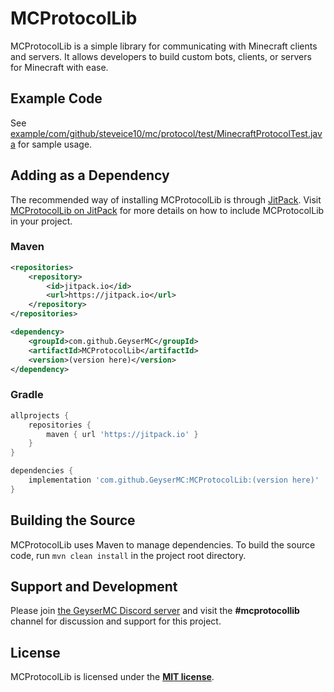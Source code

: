 # MCProtocolLib

MCProtocolLib is a simple library for communicating with Minecraft clients and servers. It allows developers to build custom bots, clients, or servers for Minecraft with ease.

## Example Code

See [example/com/github/steveice10/mc/protocol/test/MinecraftProtocolTest.java](https://github.com/GeyserMC/MCProtocolLib/tree/master/example/com/github/steveice10/mc/protocol/test) for sample usage.

## Adding as a Dependency

The recommended way of installing MCProtocolLib is through [JitPack](https://jitpack.io/). Visit [MCProtocolLib on JitPack](https://jitpack.io/#GeyserMC/MCProtocolLib) for more details on how to include MCProtocolLib in your
project.

### Maven

```xml
<repositories>
    <repository>
        <id>jitpack.io</id>
        <url>https://jitpack.io</url>
    </repository>
</repositories>

<dependency>
    <groupId>com.github.GeyserMC</groupId>
    <artifactId>MCProtocolLib</artifactId>
    <version>(version here)</version>
</dependency>
```

### Gradle

```groovy
allprojects {
    repositories {
        maven { url 'https://jitpack.io' }
    }
}

dependencies {
    implementation 'com.github.GeyserMC:MCProtocolLib:(version here)'
}
```

## Building the Source

MCProtocolLib uses Maven to manage dependencies. To build the source code, run `mvn clean install` in the project root directory.

## Support and Development

Please join [the GeyserMC Discord server](https://discord.gg/geysermc) and visit the **#mcprotocollib** channel for discussion and support for this project.

## License

MCProtocolLib is licensed under the **[MIT license](http://www.opensource.org/licenses/mit-license.html)**.
